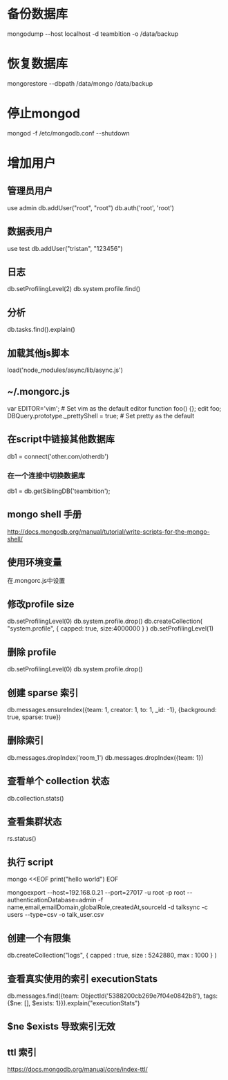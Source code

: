# 备份数据库
mongodump --host localhost -d teambition -o /data/backup
# 恢复数据库
mongorestore --dbpath /data/mongo /data/backup
# 停止mongod
mongod -f /etc/mongodb.conf --shutdown

# 增加用户
## 管理员用户
use admin
db.addUser("root", "root")
db.auth('root', 'root')
## 数据表用户
use test
db.addUser("tristan", "123456")
## 日志
db.setProfilingLevel(2)
db.system.profile.find()
## 分析
db.tasks.find().explain()

## 加载其他js脚本
load('node_modules/async/lib/async.js')

## ~/.mongorc.js
var EDITOR='vim';  # Set vim as the default editor
function foo() {};
edit foo;
DBQuery.prototype._prettyShell = true;  # Set pretty as the default

## 在script中链接其他数据库
db1 = connect('other.com/otherdb')
### 在一个连接中切换数据库
db1 = db.getSiblingDB('teambition');

## mongo shell 手册
http://docs.mongodb.org/manual/tutorial/write-scripts-for-the-mongo-shell/

## 使用环境变量
在.mongorc.js中设置

## 修改profile size
db.setProfilingLevel(0)
db.system.profile.drop()
db.createCollection( "system.profile", { capped: true, size:4000000 } )
db.setProfilingLevel(1)

## 删除 profile
db.setProfilingLevel(0)
db.system.profile.drop()

## 创建 sparse 索引
db.messages.ensureIndex({team: 1, creator: 1, to: 1, _id: -1}, {background: true, sparse: true})

## 删除索引
db.messages.dropIndex('room_1')
db.messages.dropIndex({team: 1})

## 查看单个 collection 状态
db.collection.stats()

## 查看集群状态
rs.status()

## 执行 script
mongo <<EOF
  print("hello world")
EOF

mongoexport --host=192.168.0.21 --port=27017 -u root -p root --authenticationDatabase=admin -f name,email,emailDomain,globalRole,createdAt,sourceId -d talksync -c users --type=csv -o talk_user.csv

## 创建一个有限集
db.createCollection("logs", { capped : true, size : 5242880, max : 1000 } )

## 查看真实使用的索引 executionStats
db.messages.find({team: ObjectId('5388200cb269e7f04e0842b8'), tags: {$ne: [], $exists: 1}}).explain("executionStats")

## $ne $exists 导致索引无效

## ttl 索引
https://docs.mongodb.org/manual/core/index-ttl/
